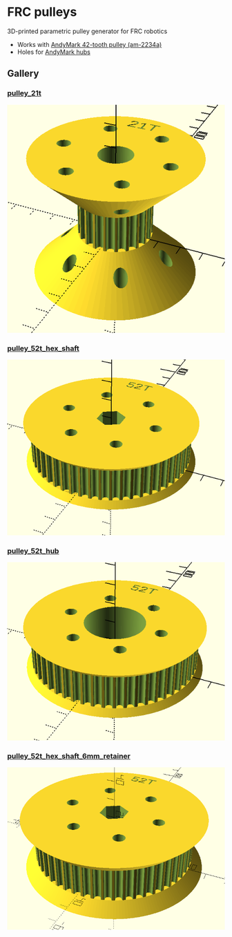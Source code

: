 # FRC pulleys

3D-printed parametric pulley generator for FRC robotics

- Works with [AndyMark 42-tooth pulley (am-2234a)](https://www.andymark.com/products/42-tooth-5-mm-htd-15-mm-wide-bearing-bore-plastic-pulley)
- Holes for [AndyMark hubs](https://www.andymark.com/products/andymark-hub)

## Gallery

### [pulley_21t](stls/pulley_21t.stl)
![21-tooth pulley](imgs/pulley_21t.png)

### [pulley_52t_hex_shaft](stls/pulley_52t_hex_shaft.stl)
![52-tooth hex shaft pulley](imgs/pulley_52t_hex_shaft.png)

### [pulley_52t_hub](stls/pulley_52t_hub.stl)
![52-tooth hub pulley](imgs/pulley_52t_hub.png)

### [pulley_52t_hex_shaft_6mm_retainer](stls/pulley_52t_hex_shaft_6mm_retainer.stl)
![52-tooth hub pulley](imgs/pulley_52t_hex_shaft_6mm_retainer.png)